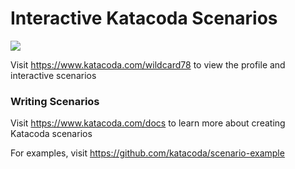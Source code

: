 # Interactive Katacoda Scenarios

[![](http://shields.katacoda.com/katacoda/wildcard78/count.svg)](https://www.katacoda.com/wildcard78 "Get your profile on Katacoda.com")

Visit https://www.katacoda.com/wildcard78 to view the profile and interactive scenarios

### Writing Scenarios
Visit https://www.katacoda.com/docs to learn more about creating Katacoda scenarios

For examples, visit https://github.com/katacoda/scenario-example
